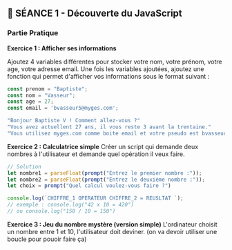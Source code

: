 ## 🎯 **SÉANCE 1 - Découverte du JavaScript**

### **Partie Pratique**

**Exercice 1 : Afficher ses informations**

Ajoutez 4 variables différentes pour stocker votre nom, votre prénom, votre age, votre adresse email. Une fois les variables ajoutées, ajoutez une fonction qui permet d'afficher vos informations sous le format suivant : 

```js
const prenom = "Baptiste";
const nom = "Vasseur";
const age = 27;
const email = 'bvasseur5@myges.com';

"Bonjour Baptiste V ! Comment allez-vous ?"
"Vous avez actuellent 27 ans, il vous reste 3 avant la trentaine."
"Vous utilisez myges.com comme boite email et votre pseudo est bvasseur5"
```

**Exercice 2 : Calculatrice simple**
Créer un script qui demande deux nombres à l'utilisateur et demande quel opération il veux faire.

```javascript
// Solution
let nombre1 = parseFloat(prompt("Entrez le premier nombre :"));
let nombre2 = parseFloat(prompt("Entrez le deuxième nombre :"));
let choix = prompt("Quel calcul voulez-vous faire ?")

console.log(`CHIFFRE_1 OPERATEUR CHIFFRE_2 = REUSLTAT `);
// exemple : console.log("42 x 10 = 420")
// ou console.log("150 / 10 = 150")
```

**Exercice 3 : Jeu du nombre mystère (version simple)**
L'ordinateur choisit un nombre entre 1 et 10, l'utilisateur doit deviner. (on va devoir utiliser une boucle pour pouoir faire ça)
